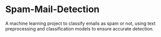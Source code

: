 # Spam-Mail-Detection
A machine learning project to classify emails as spam or not, using text preprocessing and classification models to ensure accurate detection.
